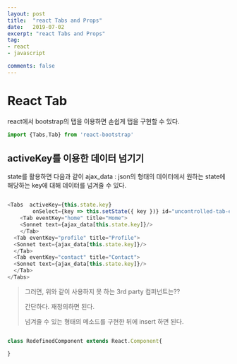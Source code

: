 ```yaml
---
layout: post
title:  "react Tabs and Props"
date:   2019-07-02
excerpt: "react Tabs and Props"
tag:
- react
- javascript

comments: false
---
```


# React Tab

react에서 bootstrap의 탭을 이용하면 손쉽게 탭을 구현할 수 있다.

``` javascript
import {Tabs,Tab} from 'react-bootstrap'

```

## activeKey를 이용한 데이터 넘기기

state를 활용하면 다음과 같이 ajax_data : json의 형태의 데이터에서 원하는 state에 해당하는 key에 대해 데이터를 넘겨줄 수 있다.


``` javascript

<Tabs  activeKey={this.state.key}
        onSelect={key => this.setState({ key })} id="uncontrolled-tab-example">
    <Tab eventKey="home" title="Home">
    <Sonnet text={ajax_data[this.state.key]}/>
    </Tab>
  <Tab eventKey="profile" title="Profile">
  <Sonnet text={ajax_data[this.state.key]}/>
  </Tab>
  <Tab eventKey="contact" title="Contact">
  <Sonnet text={ajax_data[this.state.key]}/>
  </Tab>
</Tabs>

```



> 그러면, 위와 같이 사용하지 못 하는 3rd party 컴퍼넌트는??
>
> 간단하다. 재정의하면 된다.
>
> 넘겨줄 수 있는 형태의 메소드를 구현한 뒤에 insert 하면 된다.


``` javascript

class RedefinedComponent extends React.Component{

}


```
